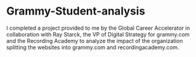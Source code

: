 # Grammy-Student-analysis
I completed a project provided to me by the Global Career Accelerator in collaboration with Ray Starck, the VP of Digital Strategy for grammy.com and the Recording Academy to analyze the impact of the organization splitting the websites into grammy.com and recordingacademy.com.
